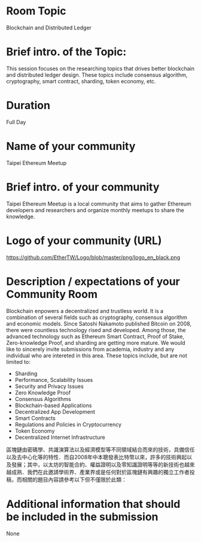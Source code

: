 # Room Topic
Blockchain and Distributed Ledger

# Brief intro. of the Topic:
This session focuses on the researching topics that drives better blockchain and distributed ledger design.
These topics include consensus algorithm, cryptography, smart contract, sharding, token economy, etc.

# Duration
Full Day

# Name of your community
Taipei Ethereum Meetup

# Brief intro. of your community
Taipei Ethereum Meetup is a local community that aims to gather Ethereum developers and researchers and organize monthly meetups to share the knowledge.

# Logo of your community (URL)
https://github.com/EtherTW/Logo/blob/master/png/logo_en_black.png

# Description / expectations of your Community Room
Blockchain enpowers a decentralized and trustless world. It is a combination of several fields such as cryptography, consensus algorithm and economic models. Since Satoshi Nakamoto published Bitcoin on 2008, there were countless technology rised and developed. Among those, the advanced technology such as Ethereum Smart Contract, Proof of Stake, Zero-knowledge Proof, and sharding are getting more mature. We would like to sincerely invite submissions from academia, industry and any individual who are intereted in this area. These topics include, but are not limited to:
- Sharding
- Performance, Scalability Issues
- Security and Privacy Issues
- Zero Knowledge Proof
- Consensus Algorithms
- Blockchain-based Applications
- Decentralized App Development
- Smart Contracts
- Regulations and Policies in Cryptocurrency
- Token Economy
- Decentralized Internet Infrastructure

區塊鏈由密碼學、共識演算法以及經濟模型等不同領域結合而來的技術，具備信任以及去中心化等的特性．而自2008年中本聰發表比特幣以來，許多的技術興起以及發展；其中，以太坊的智能合約、權益證明以及零知識證明等等的新技術也越來越成熟．我們在此邀請學術界、產業界或是任何對於區塊鏈有興趣的獨立工作者投稿，而相關的題目內容請參考以下但不僅限於此類：

# Additional information that should be included in the submission
None
